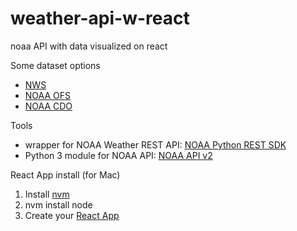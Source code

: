 # weather-api-w-react
noaa API with data visualized on react


Some dataset options
* [NWS](https://github.com/weather-gov/api)
* [NOAA OFS](https://registry.opendata.aws/noaa-ofs/)
* [NOAA CDO](https://www.ncdc.noaa.gov/cdo-web/webservices/v2)

Tools
* wrapper for NOAA Weather REST API: [NOAA Python REST SDK](https://github.com/paulokuong/noaa)
* Python 3 module for NOAA API: [NOAA API v2](https://github.com/crvaden/NOAA_API_v2)


React App install (for Mac)
1. Install [nvm](https://github.com/nvm-sh/nvm)
2. nvm install node 
3. Create your [React App](https://create-react-app.dev/docs/getting-started/)
